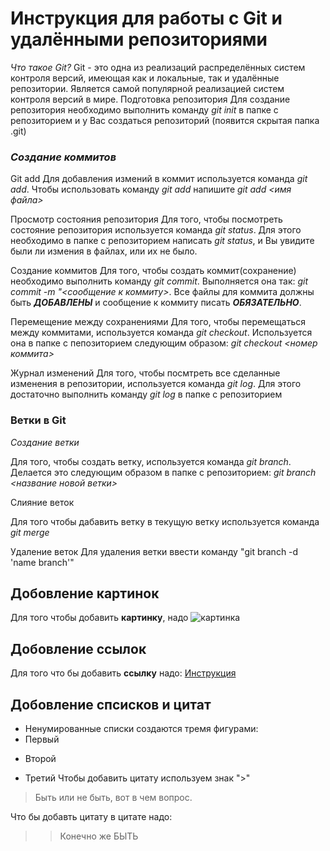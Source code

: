 # Инструкция для работы с Git и удалёнными репозиториями #

*Что такое Git?*
Git - это одна из реализаций распределённых систем контроля версий, имеющая как и локальные, так и удалённые репозитории. Является самой популярной реализацией систем контроля версий в мире.
Подготовка репозитория
Для создание репозитория необходимо выполнить команду *git init*  в папке с репозиторием и у Вас создаться репозиторий (появится скрытая папка .git)

### *Создание коммитов* ###

Git add
Для добавления измений в коммит используется команда *git add*. Чтобы использовать команду *git add* напишите *git add <имя файла>*

Просмотр состояния репозитория
Для того, чтобы посмотреть состояние репозитория используется команда *git status*. Для этого необходимо в папке с репозиторием написать *git status*, и Вы увидите были ли измения в файлах, или их не было.

Создание коммитов
Для того, чтобы создать коммит(сохранение) необходимо выполнить команду *git commit*. Выполняется она так: *git commit -m "<сообщение к коммиту>*. Все файлы для коммита должны быть ***ДОБАВЛЕНЫ*** и сообщение к коммиту писать ***ОБЯЗАТЕЛЬНО***.

Перемещение между сохранениями
Для того, чтобы перемещаться между коммитами, используется команда *git checkout*. Используется она в папке с пепозиторием следующим образом: *git checkout <номер коммита>*

Журнал изменений
Для того, чтобы посмтреть все сделанные изменения в репозитории, используется команда *git log*. Для этого достаточно выполнить команду *git log* в папке с репозиторием

### Ветки в Git ###

*Создание ветки*

Для того, чтобы создать ветку, используется команда *git branch*. Делается это следующим образом в папке с репозиторием: *git branch <название новой ветки>*

Слияние веток

Для того чтобы дабавить ветку в текущую ветку используется команда *git merge <name branch>*

Удаление веток
Для удаления ветки ввести команду "git branch -d 'name branch'"

## Добовление картинок
Для того чтобы добавить **картинку**, надо
![картинка](https://glorypets.ru/wp-content/uploads/2020/09/Ris.6-SHustryj-korgi.jpg)

## Добовление ссылок ##
Для того что бы добавить **ссылку** надо:
[Инструкция](https://yandex.ru/images/search?pos=1&img_url=http%3A%2F%2Fglorypets.ru%2Fwp-content%2Fuploads%2F2020%2F09%2FRis.6-SHustryj-korgi.jpg&text=%D0%BA%D0%BE%D1%80%D0%B3%D0%B8&lr=50&rpt=simage&source=serp)

## Добовление спсисков и цитат ##
* Ненумированные списки создаются тремя фигурами:
* Первый
+ Второй
- Третий
Чтобы добавить цитату используем знак ">"

> Быть или не быть, вот в чем вопрос.

Что бы добавть цитату в цитате надо:
>> Конечно же БЫТЬ

